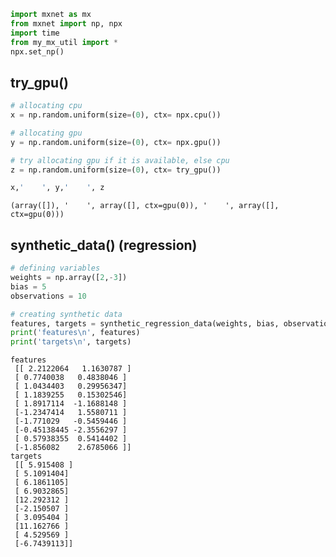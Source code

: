 ```python
import mxnet as mx
from mxnet import np, npx
import time
from my_mx_util import *
npx.set_np()
```

## try_gpu()


```python
# allocating cpu
x = np.random.uniform(size=(0), ctx= npx.cpu())

# allocating gpu
y = np.random.uniform(size=(0), ctx= npx.gpu())

# try allocating gpu if it is available, else cpu
z = np.random.uniform(size=(0), ctx= try_gpu())

x,'    ', y,'    ', z
```




    (array([]), '    ', array([], ctx=gpu(0)), '    ', array([], ctx=gpu(0)))



## synthetic_data() (regression)


```python
# defining variables
weights = np.array([2,-3])
bias = 5
observations = 10

# creating synthetic data
features, targets = synthetic_regression_data(weights, bias, observations)
print('features\n', features)
print('targets\n', targets)
```

    features
     [[ 2.2122064   1.1630787 ]
     [ 0.7740038   0.4838046 ]
     [ 1.0434403   0.29956347]
     [ 1.1839255   0.15302546]
     [ 1.8917114  -1.1688148 ]
     [-1.2347414   1.5580711 ]
     [-1.771029   -0.5459446 ]
     [-0.45138445 -2.3556297 ]
     [ 0.57938355  0.5414402 ]
     [-1.856082    2.6785066 ]]
    targets
     [[ 5.915408 ]
     [ 5.1091404]
     [ 6.1861105]
     [ 6.9032865]
     [12.292312 ]
     [-2.150507 ]
     [ 3.095404 ]
     [11.162766 ]
     [ 4.529569 ]
     [-6.7439113]]

